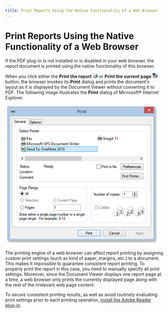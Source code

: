 ```yaml
---
title: Print Reports Using the Native Functionality of a Web Browser
---
```

# Print Reports Using the Native Functionality of a Web Browser
If the PDF plug-in is not installed or is disabled in your web browser, the report document is printed using the native functionality of this browser.

When you click either the **Print the report** ![web_buttonPrint](../../../../images/Img7539.png) or **Print the current page** ![web_buttonPrintOne](../../../../images/Img7540.png) button, the browser invokes its **Print** dialog and prints the document's layout as it is displayed by the Document Viewer without converting it to PDF. The following image illustrates the **Print** dialog of Microsoft&#174; Internet Explorer.

![EUD_IE_PrintDialog](../../../../images/Img121907.png)

The printing engine of a web browser can affect report printing by assigning custom print settings (such as kind of paper, margins, etc.) to a document. This makes it impossible to guarantee consistent report printing. To properly print the report in this case, you need to manually specify all print settings. Moreover, since the Document Viewer displays one report page at a time, a web browser only prints the currently displayed page along with the rest of the irrelevant web page content.

To secure consistent printing results, as well as avoid routinely evaluating print settings prior to each printing operation, [install the Adobe Reader plug-in](../../../../../interface-elements-for-web/articles/document-viewer/classic-document-viewer/printing/install-and-activate-the-adobe-reader-plug-in-for-printing-in-a-web-browser.md).